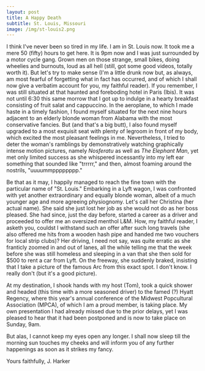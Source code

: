 ```yaml
---
layout: post
title: A Happy Death
subtitle: St. Louis, Missouri
image: /img/st-louis2.png
---
```


I think I've never been so tired in my life. I am in St. Louis now. It took me a mere 50 (fifty) hours to get here. It is 9pm now and I was just surrounded by a motor cycle gang. Grown men on those strange, small bikes, doing wheelies and burnouts, loud as all hell (still, got some good videos, totally worth it). But let's try to make sense (I'm a little drunk now but, as always, am most fearful of forgetting what in fact has occurred, and of which I shall now give a verbatim account for you, my faithful reader). If you remember, I was still situated at that haunted and foreboding hotel in Paris (Ibis). It was not until 6:30 this same morrow that I got up to indulge in a hearty breakfast consisting of fruit salat and cappuccino. In the aeroplane, to which I made haste in a timely fashion, I found myself situated for the next nine hours adjacent to an elderly blonde woman from Alabama with the most conservative fancies. But (and that's a big butt), I also found myself upgraded to a most exquisit seat with plenty of legroom in front of my body, which excited the most pleasant feelings in me. Nevertheless, I tried to deter the woman's ramblings by demonstratively watching graphically intense motion pictures, namely *Nosferatu* as well as *The Elephant Man*, yet met only limited success as she whispered incessantly into my left ear something that sounded like "trrrrr," and then, almost foaming around the nostrils, "uuuummpppppppp."

Be that as it may, I happily managed to reach the fine town with the particular name of "St. Louis." Embarking in a Lyft wagon, I was confronted with yet another extraordinary and equally blonde woman, albeit of a much younger age and more agreeing physiognomy. Let's call her Christina (her actual name). She said she just lost her job as she would not do as her boss pleased. She had since, just the day before, started a career as a driver and proceeded to offer me an oversized menthol L&M. How, my faithful reader, I asketh you, couldst I withstand such an offer after such long travels (she also offered me hits from a wooden hash pipe and handed me two vouchers for local strip clubs)? Her driving, I need not say, was quite erratic as she franticly zoomed in and out of lanes, all the while telling me that the week before she was still homeless and sleeping in a van that she then sold for $500 to rent a car from Lyft. On the freeway, she suddenly braked, insisting that I take a picture of the famous Arc from this exact spot. I don't know. I really don't (but it's a good picture).

At my destination, I shook hands with my host (Tom), took a quick shower and headed (this time with a more seasoned driver) to the famed (?) Hyatt Regency, where this year's annual conference of the Midwest Popcultural Association (MPCA), of which I am a proud member, is taking place. My own presentation I had already missed due to the prior delays, yet I was pleased to hear that it had been postponed and is now to take place on Sunday, 9am.

But alas, I cannot keep my eyes open any longer. I shall now sleep till the morning sun touches my cheeks and will inform you of any further happenings as soon as it strikes my fancy.

Yours faithfully,
J. Harker
